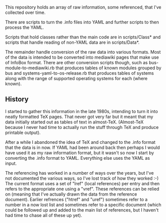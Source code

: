 
This repository holds an array of raw information, some referenced, that I've
collected over time.

There are scripts to turn the .info files into YAML and further scripts to then
process the YAML.

Scripts that hold classes rather than the main code are in scripts/Class* and
scripts that handle reading of non-YAML data are in scripts/Data*.

The remainder handle conversion of the raw data into various formats. Most of
the data is intended to be converted into mediawiki pages that make use of
InfoBox format. There are other conversion scripts though, such as
bus-module-to-mediawiki.rb that produces tables of known modules grouped by bus
and systems-yaml-to-os-release.rb that produces tables of systems along with
the range of supported operating systems for each (where known).

## History ##

I started to gather this information in the late 1980s, intending to turn it
into neatly formatted TeX pages. That never got very far but it meant that my
data initially started out as tables of text in almost-TeX. (Almost-TeX because
I never had time to actually run the stuff through TeX and produce printable
output).

After a while I abandoned the idea of TeX and changed to the .info format that
the data is in now. If YAML had been around back then perhaps I would have used
it as my raw information format, but it wasn't so now I start by converting the
.info format to YAML. Everything else uses the YAML as input.

The referencing has worked in a number of ways over the years, but I've not
documented the various ways, so I've lost track of how they worked :-) The
current format uses a set of "lref" (local references) per entry and then
refers to the appropriate one using a "vref". These references can be relied on
(meaning that I've actually drawn the data from the reference
document). Earlier refrences ("htref" and "uref") sometimes refer to a number
in a now lost list and sometimes refer to a specific document (which could be
followed up and added to the main list of references, but I haven't had time to
chase all of these up yet).
